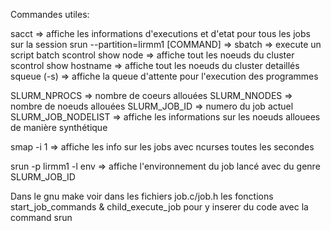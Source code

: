 Commandes utiles:

sacct => affiche les informations d'executions et d'etat pour tous les jobs sur la session
srun --partition=lirmm1 [COMMAND] => 
sbatch => execute un script batch
scontrol show node => affiche tout les noeuds du cluster
scontrol show hostname => affiche tout les noeuds du cluster detaillés
squeue (-s) => affiche la queue d'attente pour l'execution des programmes

SLURM_NPROCS => nombre de coeurs allouées
SLURM_NNODES => nombre de noeuds allouées
SLURM_JOB_ID => numero du job actuel
SLURM_JOB_NODELIST => affiche les informations sur les noeuds allouees de manière synthétique

smap -i 1 => affiche les info sur les jobs avec ncurses toutes les secondes

srun -p lirmm1 -l env => affiche l'environnement du job lancé avec du genre SLURM_JOB_ID

Dans le gnu make voir dans les fichiers job.c/job.h les fonctions start_job_commands & child_execute_job
pour y inserer du code avec la command srun